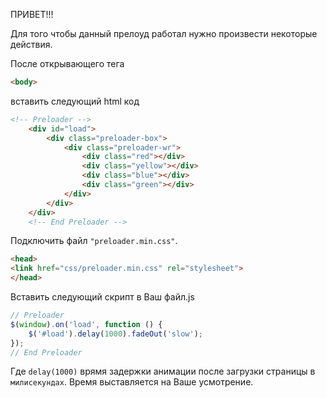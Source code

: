 ПРИВЕТ!!!

Для того чтобы данный прелоуд работал нужно произвести некоторые действия.

После открывающего тега 
```html
<body>
```
 вставить следующий html код
```html
<!-- Preloader -->
    <div id="load">
        <div class="preloader-box">
            <div class="preloader-wr">
                <div class="red"></div>
                <div class="yellow"></div>
                <div class="blue"></div>
                <div class="green"></div>
            </div>
        </div>
    </div>
    <!-- End Preloader -->
```


Подключить файл `"preloader.min.css"`.
```html
<head>
<link href="css/preloader.min.css" rel="stylesheet">
</head>
```

Вставить следующий скрипт в Ваш файл.js 
```javascript
// Preloader
$(window).on('load', function () {
	$('#load').delay(1000).fadeOut('slow');
});
// End Preloader
```

Где `delay(1000)` врямя задержки анимации после загрузки страницы в `милисекундах`.
Время выставляется на Ваше усмотрение.
